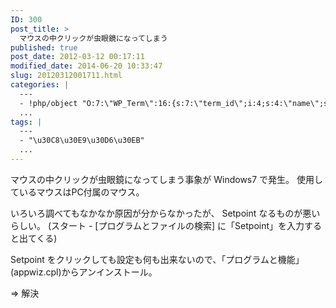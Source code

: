 ```yaml
---
ID: 300
post_title: >
  マウスの中クリックが虫眼鏡になってしまう
published: true
post_date: 2012-03-12 00:17:11
modified_date: 2014-06-20 10:33:47
slug: 20120312001711.html
categories: |
  ---
  - !php/object "O:7:\"WP_Term\":16:{s:7:\"term_id\";i:4;s:4:\"name\";s:12:\"\u304A\u5F79\u7ACB\u3061\";s:4:\"slug\";s:36:\"%e3%81%8a%e5%bd%b9%e7%ab%8b%e3%81%a1\";s:10:\"term_group\";i:0;s:16:\"term_taxonomy_id\";i:4;s:8:\"taxonomy\";s:8:\"category\";s:11:\"description\";s:0:\"\";s:6:\"parent\";i:0;s:5:\"count\";i:6;s:6:\"filter\";s:3:\"raw\";s:6:\"cat_ID\";i:4;s:14:\"category_count\";i:6;s:20:\"category_description\";s:0:\"\";s:8:\"cat_name\";s:12:\"\u304A\u5F79\u7ACB\u3061\";s:17:\"category_nicename\";s:36:\"%e3%81%8a%e5%bd%b9%e7%ab%8b%e3%81%a1\";s:15:\"category_parent\";i:0;}"
  ...
tags: |
  ---
  - "\u30C8\u30E9\u30D6\u30EB"
  ...
---
```

マウスの中クリックが虫眼鏡になってしまう事象が Windows7 で発生。
使用しているマウスはPC付属のマウス。

いろいろ調べてもなかなか原因が分からなかったが、 Setpoint なるものが悪いらしい。
(スタート - [プログラムとファイルの検索] に「Setpoint」を入力すると出てくる)

Setpoint をクリックしても設定も何も出来ないので、「プログラムと機能」(appwiz.cpl)からアンインストール。

⇒ 解決